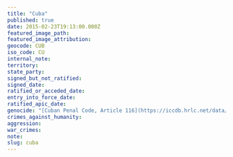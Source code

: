 ```yaml
---
title: "Cuba"
published: true
date: 2015-02-23T19:13:00.000Z
featured_image_path:
featured_image_attribution:
geocode: CUB
iso_code: CU
internal_note:
territory:
state_party:
signed_but_not_ratified:
signed_date:
ratified_or_acceded_date:
entry_into_force_date:
ratified_apic_date:
genocide: "[Cuban Penal Code, Article 116](https://iccdb.hrlc.net/data/doc/712/)"
crimes_against_humanity:
aggression:
war_crimes:
note:
slug: cuba
---
```

